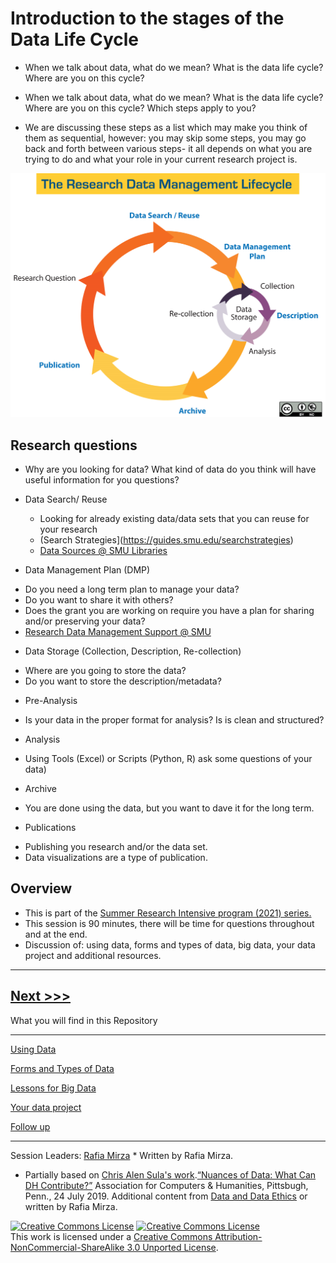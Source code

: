 # Introduction to the stages of the Data Life Cycle 

* When we talk about data, what do we mean? What is the data life cycle? Where are you on this cycle?

* When we talk about data, what do we mean? What is the data life cycle? Where are you on this cycle? Which steps apply to you? 
* We are discussing these steps as a list which may make you think of them as sequential, however: you may skip some steps, you may go back and forth between various steps- it all depends on what you are trying to do and what your role in your current research project is.

 
[![Data Life Cycle ](https://github.com/SouthernMethodistUniversity/datalifecycle/blob/main/images/rdc.png)](https://nnlm.gov/data/data-life-cycles)


## Research questions
* Why are you looking for data? What kind of data do you think will have useful information for you questions?

* Data Search/ Reuse 
  - Looking for already existing data/data sets that you can reuse for your research
  - (Search Strategies](https://guides.smu.edu/searchstrategies)
  - [Data Sources @ SMU Libraries](https://guides.smu.edu/data)

* Data Management Plan (DMP)
 - Do you need a long term plan to manage your data? 
 - Do you want to share it with others? 
 - Does the grant you are working on require you have a plan for sharing and/or preserving your data? 
 - [Research Data Management Support @ SMU](https://www.smu.edu/libraries/fondren/services/data)

 * Data Storage (Collection, Description, Re-collection) 
  - Where are you going to store the data? 
  - Do you want to store the description/metadata?

  * Pre-Analysis
  - Is your data in the proper format for analysis? Is is clean and structured? 

  * Analysis
  - Using Tools (Excel) or Scripts (Python, R) ask some questions of your data)

  * Archive
  - You are done using the data, but you want to dave it for the long term.

  * Publications
  - Publishing you research and/or the data set.
  - Data visualizations are a type of publication. 

## Overview
* This is part of the [Summer Research Intensive program (2021) series.](https://www.smu.edu/Provost/Engaged-Learning/Research/URA/Summer-Research-Intensive) 
* This session is 90 minutes, there will be time for questions throughout and at the end. 
* Discussion of: using data, forms and types of data, big data, your data project and additional resources.


----
[Next >>>](sections/usingdata.md)  
----

What you will find in this Repository

-----

[Using Data](sections/usingdata.md)  

[Forms and Types of Data](sections/types.md)

[Lessons for Big Data](sections/bigdata.md)  

[Your data project](sections/yourdata.md)  

[Follow up](sections/continue.md)

-----

Session Leaders:  [Rafia Mirza](http://guides.smu.edu/prf.php?account_id=142826/) * Written by Rafia Mirza.

* Partially based on [Chris Alen Sula's work](http://chrisalensula.org/).[“Nuances of Data: What Can DH Contribute?”](https://docs.google.com/presentation/d/1JlKse8nv3KMTVi8QbwZPI1A6YUkXra1-ypltJRb9hZs/edit#slide=id.p) Association for Computers & Humanities, Pittsbugh, Penn., 24 July 2019. Additional content from [Data and Data Ethics](https://github.com/DHRI-Curriculum/data-literacies) or written by Rafia Mirza.
 
[![Creative Commons License](https://licensebuttons.net/l/by-nc-sa/3.0/88x31.png)](https://creativecommons.org/licenses/by-nc-sa/3.0/)
<a rel="license" href="http://creativecommons.org/licenses/by-nc-sa/3.0/"><img alt="Creative Commons License" style="border-width:0" src="https://i.creativecommons.org/l/by-nc-sa/3.0/88x31.png" /></a><br />This work is licensed under a <a rel="license" href="http://creativecommons.org/licenses/by-nc-sa/3.0/">Creative Commons Attribution-NonCommercial-ShareAlike 3.0 Unported License</a>.



<!--Our curriculum is based on the Digital Research Institute (DHRI) Curriculum by Graduate Center Digital Initiatives.   
[This repository contains information for using and contributing to the Digital Humanities Research Institute curriculum](https://github.com/DHRI-Curriculum/guide) 

[![Creative Commons License](https://i.creativecommons.org/l/by-sa/4.0/88x31.png)](http://creativecommons.org/licenses/by-sa/4.0/)

[Digital Research Institute (DRI) Curriculum](http://purl.org/dc/terms/) by [Graduate Center Digital Initiatives](https://gcdi.commons.gc.cuny.edu/) is licensed under a [Creative Commons Attribution-ShareAlike 4.0 International License](http://creativecommons.org/licenses/by-sa/4.0/). Based on a work at <https://github.com/DHRI-Curriculum>. When sharing this material or derivative works, preserve this paragraph, changing only the title of the derivative work, or provide comparable attribution. -->
